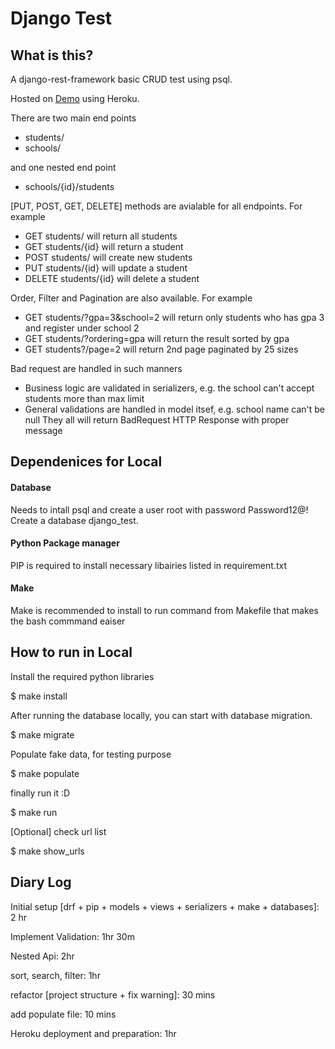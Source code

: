 # Django Test

## What is this?

A django-rest-framework basic CRUD test using psql.

Hosted on [Demo](https://cho-django-test.herokuapp.com/) using Heroku.

There are two main end points
- students/
- schools/

and one nested end point
- schools/{id}/students

[PUT, POST, GET, DELETE] methods are avialable for all endpoints.
For example
- GET students/ will return all students
- GET students/{id} will return a student
- POST students/ will create new students
- PUT students/{id} will update a student
- DELETE students/{id} will delete a student

Order, Filter and Pagination are also available.
For example
- GET students/?gpa=3&school=2 will return only students who has gpa 3 and register under school 2
- GET students/?ordering=gpa will return the result sorted by gpa
- GET students?/page=2 will return 2nd page paginated by 25 sizes

Bad request are handled in such manners
- Business logic are validated in serializers, e.g. the school can't accept students more than max limit
- General validations are handled in model itsef, e.g. school name can't be null
They all will return BadRequest HTTP Response with proper message

## Dependenices for Local

#### Database

Needs to intall psql and create a user root with password Password12@!
Create a database django_test.

#### Python Package manager

PIP is required to install necessary libairies listed in requirement.txt

#### Make

Make is recommended to install to run command from Makefile that makes the bash commmand eaiser

## How to run in Local

Install the required python libraries

$ make install

After running the database locally, you can start with database migration.

$ make migrate

Populate fake data, for testing purpose

$ make populate

finally run it :D

$ make run

[Optional] check url list

$ make show_urls

## Diary Log

Initial setup [drf + pip + models + views + serializers + make + databases]: 2 hr

Implement Validation: 1hr 30m

Nested Api: 2hr

sort, search, filter: 1hr

refactor [project structure + fix warning]: 30 mins

add populate file: 10 mins

Heroku deployment and preparation: 1hr



